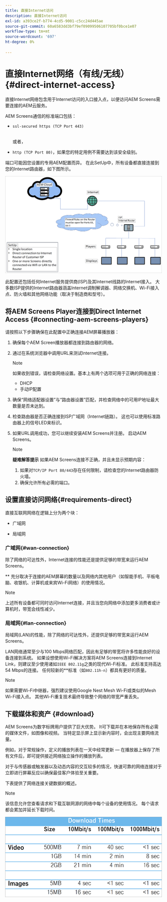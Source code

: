```yaml
---
title: 直接Internet访问
description: 直接Internet访问
exl-id: a393ce2f-b774-4cd5-9001-c5cc24d445ae
source-git-commit: 60a6583dd3bf79ef09099506107705bf0bce1e07
workflow-type: tm+mt
source-wordcount: '697'
ht-degree: 0%

---
```


# 直接Internet网络（有线/无线）{#direct-internet-access}

直接Internet网络包含用于Internet访问的入口接入点，以便访问AEM Screens需要连接的AEM云服务。

AEM Screens通信的标准端口包括：
* `ssl-secured https (TCP Port 443)`

   <br>或者，</br>

* `http (TCP Port 80)`，如果您的特定用例不需要达到该安全级别。

端口可能因您设置的专用AEM配置而异。 在此SetUp中，所有设备都直接连接到您的Internet路由器，如下图所示。

![](/help/assets/direct-access-2.png)

此配置还包括任何Internet服务提供商(ISP)及其Internet线路的Internet接入。 大多数ISP提供的Internet路由器涵盖Internet调制解调器、网络交换机、Wi-Fi接入点、防火墙和其他网络功能（取决于制造商和型号）。

## 将AEM Screens Player连接到Direct Internet Access {#connecting-aem-screens-players}

请按照以下步骤确保在此配置中正确连接AEM屏幕播放器：

1. 确保每个AEM Screen播放器都连接到路由器的网络。
1. 通过在系统浏览器中调用URL来测试Internet连接。

   >[!NOTE]
   >如果收到错误，请检查网络设置。基本上有两个选项可用于正确的网络连接：
   >* DHCP
   >* 手动IP配置


1. 确保“网络适配器设置”与“路由器设置”匹配，并检查网络中的可用IP地址最大数量是否未达到。

1. 检查路由器是否正确连接到ISP广域网（Internet链路）。 这也可以使用标准路由器上的信号LED来标识。
1. 如果URL调用成功，您可以继续安装AEM Screens并注册。 启动AEM Screens。

   >[!NOTE]
   >**疑难解答提示**
   >如果AEM Screens连接不正确，并且未显示预期内容：
   >
   >1. 如果对`TCP/IP Port 80/443`存在任何限制，请检查您的Internet路由器防火墙。
   >1. 确保允许所有必需的端口。


## 设置直接访问网络{#requirements-direct}

直接互联网网络在逻辑上分为两个块：

* 广域网

* 局域网

### 广域网{#wan-connection}

除了网络的可达性外，Internet连接的性能还是提供足够的带宽来运行AEM Screens。

** 充分取决于连接的AEM屏幕的数量以及网络内其他用户（如智能手机、平板电脑、收银机、计算机或来宾Wi-Fi网络）的使用情况。

>[!NOTE]
>
>上述所有设备都可同时访问Internet连接，并且当您向网络中添加更多消费者或计算机时，带宽会线性减少。

### 局域网{#lan-connection}

局域网(LAN)的性能，除了网络的可达性外，还提供足够的带宽来运行AEM Screens。

LAN网络通常至少与100 Mbps网络匹配，因此有足够的带宽将许多性能良好的设备连接到系统。
如果设想使用Wi-Fi解决方案将AEM Screens连接到Internet Link，则建议至少使用诸如`IEEE 802.11g`之类的现代Wi-Fi标准。 此标准支持高达54 Mbps的连接。 任何较新的&#x200B;**&#x200B;标准（如`802.11h-n`）都具有更好的质量。

>[!NOTE]
>
>如果需要Wi-Fi中继器，强烈建议使用Google Nest Mesh Wi-Fi或类似的Mesh Wi-Fi接入点。 其他Wi-Fi重复技术最终导致整个网络的带宽严重丢失。

## 下载媒体和资产 {#download}

AEM Screens为数字标牌用户提供了巨大优势。 It可下载并在本地保存所有必需的媒体文件，如图像和视频。 当特定显示屏上显示新内容时，会出现主要网络流量。

例如，对于常规操作，定义的播放列表在一天中经常更新 — 在播放器上保存了所有文件后，即可提供接近网络独立操作的播放列表。

对于与传感器或触发器以及动态内容的交互较多的情况，快速可靠的网络连接对于立即进行屏幕反应以确保最佳客户体验至关重要。

下表提供了网络连接关键数据的概述。

>[!NOTE]
>
>该信息允许您查看请求和下载互联网源的网络中每个设备的使用情况。 每个请求都会累加并延长下载时间。

![](/help/assets/download-times-direct.png)
